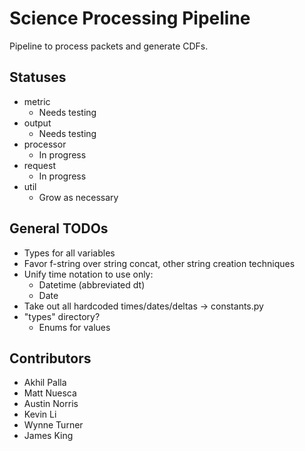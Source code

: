 # Science Processing Pipeline

Pipeline to process packets and generate CDFs.

## Statuses
- metric
  - Needs testing
- output
  - Needs testing
- processor
  - In progress
- request
  - In progress
- util
  - Grow as necessary

## General TODOs
- Types for all variables
- Favor f-string over string concat, other string creation techniques
- Unify time notation to use only:
  - Datetime (abbreviated dt)
  - Date
- Take out all hardcoded times/dates/deltas -> constants.py
- "types" directory?
  - Enums for values

## Contributors
- Akhil Palla
- Matt Nuesca
- Austin Norris
- Kevin Li
- Wynne Turner
- James King
